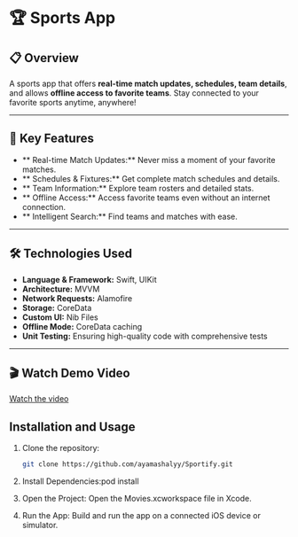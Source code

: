# 🏆 Sports App

## 📋 Overview
A sports app that offers **real-time match updates, schedules, team details**, and allows **offline access to favorite teams**. Stay connected to your favorite sports anytime, anywhere!

---

## 🔑 Key Features
- ** Real-time Match Updates:** Never miss a moment of your favorite matches.
- ** Schedules & Fixtures:** Get complete match schedules and details.
- ** Team Information:** Explore team rosters and detailed stats.
- ** Offline Access:** Access favorite teams even without an internet connection.
- ** Intelligent Search:** Find teams and matches with ease.

---

## 🛠️ Technologies Used
- **Language & Framework:** Swift, UIKit
- **Architecture:** MVVM
- **Network Requests:** Alamofire
- **Storage:** CoreData
- **Custom UI:** Nib Files
- **Offline Mode:** CoreData caching
- **Unit Testing:** Ensuring high-quality code with comprehensive tests

---

## 🎬 Watch Demo Video

[Watch the video](https://drive.google.com/file/d/1Ykxjnz0JmZNw_AS6vTDjbVAKUxE5yDZ5/view?usp=sharing)

## Installation and Usage
1. Clone the repository:
   ```bash
   git clone https://github.com/ayamashalyy/Sportify.git
   
2. Install Dependencies:pod install
   
3. Open the Project: Open the Movies.xcworkspace file in Xcode.

4. Run the App: Build and run the app on a connected iOS device or simulator.
